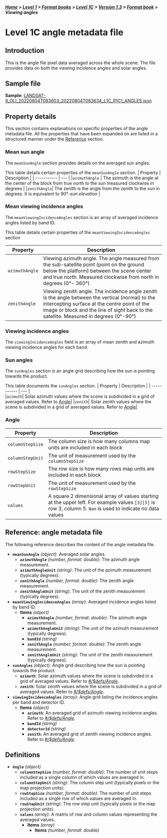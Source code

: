 ##### [Home](../../../../README.md) > [Level 1](../../../../Level%201/) > [Format books](../../../Format%20books/) > [Level 1C](../../Level%201C/) > [Version 1.3](../Version%201.3/) > [Format book](README.md) > Viewing angles

# Level 1C angle metadata file

## Introduction
This is the angle file pixel data averaged across the whole scene. The file provides data on both the viewing incidence angles and solar angles. 

## Sample file 

**Sample:** [LANDSAT-9_OLI_20220804T083603_20220804T083634_L1C_R1C1_ANGLES.json](https://stfarearth3b2cstatic.blob.core.windows.net/product-samples/products/v1.3/L1C/LANDSAT-9_OLI_20220804T083603_20220804T083634_L1C_R1C1/LANDSAT-9_OLI_20220804T083603_20220804T083634_L1C_R1C1_ANGLES.json)

## Property details
This section contains explanations on specific properties of the angle metadata file. All the properties that have been expanded on are listed in a structured manner under the [Reference](#reference-angle-metadata-file) section.

### Mean sun angle 

The `meanSunAngle` section provides details on the averaged sun angles.

This table details certain properties of the `meanSunAngle` section.
| Property | Description |
| ----------- | --- |
|`azimuthAngle` | The azimuth is the angle at the center of the block from true north to the sun measured clockwise in degrees  |
|`zenithAngle`| The zenith is the angle from the zenith to the sun in degrees. It is equivalent to 90°-*sun elevation* |

### Mean viewing incidence angles

The `meanViewingIncidenceAngles` section is an array of averaged incidence angles listed by band ID. 

This table details certain properties of the  `meanViewingIncidenceAngles` section 

| Property | Description |
| ----------- | --- |                           
|`azimuthAngle`| Viewing azimuth angle. The angle measured from the sub-satellite point (point on the ground below the platform) between the scene center and true north. Measured clockwise from north in degrees (0°- 360°)|
|`zenithAngle`| Viewing zenith angle.  The incidence angle zenith is the angle between the vertical (normal) to the intercepting surface at the centre point of the image or block and the line of sight back to the satellite. Measured in degrees (0°-90°) | 

### Viewing incidence angles
The  `viewingIncidenceAngles` field is an array of mean zenith and azimuth viewing incidence angles for each band.

### Sun angles

The `sunAngles` section is an angle grid describing how the sun is pointing towards the product.

This table documents the `sunAngles`  section. 
| Property | Description |
| ----------- | --- |   
|`azimuth`| Solar azimuth values where the scene is subdivided in a grid of averaged values. Refer to [Angle](#Angle)|
|`zenith`| Solar zenith values where the scene is subdivided in a grid of averaged values. Refer to [Angle](#Angle)|

### Angle

| Property | Description |
| -------------- | ---- |
| `columnStepSize` | The column size is how many columns map units are included in each block|
| `columnStepUnit` | The unit of measurement used by the `columnStepSize`  |
| `rowStepSize` | The row size is how many rows map units are included in each block |
| `rowStepUnit` | The unit of measurement used by the `rowStepSize` |
| `values` | A square 2 dimensional array of values starting at the upper left. For example values `[3][5]` is row 3, column 5. `Nan` is used to indicate no data values |

## Reference: angle metadata file

The following reference describes the content of the angle metadata file.

- **`meanSunAngle`** *(object)*: Averaged solar angles.
  - **`azimuthAngle`** *(number, format: double)*: The azimuth angle measurement.
  - **`azimuthAngleUnit`** *(string)*: The unit of the azimuth measurement (typically degrees).
  - **`zenithAngle`** *(number, format: double)*: The zenith angle measurement.
  - **`zenithAngleUnit`** *(string)*: The unit of the zenith measurement (typically degrees).
- **`meanViewingIncidenceAngles`** *(array)*: Averaged incidence angles listed by band ID.
  - **Items** *(object)*
    - **`azimuthAngle`** *(number, format: double)*: The azimuth angle measurement.
    - **`azimuthAngleUnit`** *(string)*: The unit of the azimuth measurement (typically degrees).
    - **`bandId`** *(string)*
    - **`zenithAngle`** *(number, format: double)*: The zenith angle measurement.
    - **`zenithAngleUnit`** *(string)*: The unit of the zenith measurement (typically degrees).
- **`sunAngles`** *(object)*: Angle grid describing how the sun is pointing towards the product.
  - **`azimuth`**: Solar azimuth values where the scene is subdivided in a grid of averaged values. Refer to *[#/$defs/Angle](#%24defs/Angle)*.
  - **`zenith`**: Solar zenith values where the scene is subdivided in a grid of averaged values. Refer to *[#/$defs/Angle](#%24defs/Angle)*.
- **`viewingIncidenceAngles`** *(array)*: Angle grid listing the incidence angles per band and detector ID.
  - **Items** *(object)*
    - **`azimuth`**: An averaged grid of azimuth viewing incidence angles. Refer to *[#/$defs/Angle](#%24defs/Angle)*.
    - **`bandId`** *(string)*
    - **`detectorId`** *(string)*
    - **`zenith`**: An averaged grid of zenith viewing incidence angles. Refer to *[#/$defs/Angle](#%24defs/Angle)*.

## Definitions

- <a id="%24defs/Angle"></a>**`Angle`** *(object)*
  - **`columnStepSize`** *(number, format: double)*: The number of unit steps included as a single column of which values are averaged in.
  - **`columnStepUnit`** *(string)*: The column step unit (typically pixels or the map projection units).
  - **`rowStepSize`** *(number, format: double)*: The number of unit steps included as a single row of which values are averaged in.
  - **`rowStepUnit`** *(string)*: The row step unit (typically pixels or the map projection units).
  - **`values`** *(array)*: A matrix of row and column values representing the averaged values.
    - **Items** *(array)*
      - **Items** *(number, format: double)*
